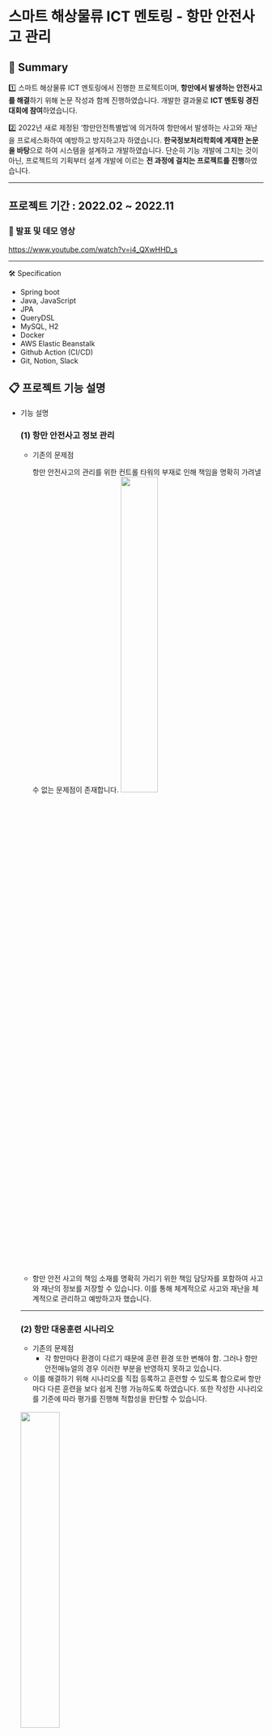 # 스마트 해상물류 ICT 멘토링 - 항만 안전사고 관리

## 📌 Summary
1️⃣ 스마트 해상물류 ICT 멘토링에서 진행한 프로젝트이며, **항만에서 발생하는 안전사고를 해결**하기 위해 논문 작성과 함께 진행하였습니다.
 개발한 결과물로 **ICT 멘토링 경진대회에 참여**하였습니다.

2️⃣ 2022년 새로 제정된 ‘항만안전특별법’에 의거하여 항만에서 발생하는 사고와 재난을 프로세스화하여 예방하고 방지하고자 하였습니다. 
 **한국정보처리학회에 게재한 논문을 바탕**으로 하여 시스템을 설계하고 개발하였습니다.
 단순히 기능 개발에 그치는 것이 아닌, 프로젝트의 기획부터 설계 개발에 이르는 **전 과정에 걸치는 프로젝트를 진행**하였습니다.

--- 
프로젝트 기간 : 2022.02 ~ 2022.11
---

### 🔗 발표 및 데모 영상 <br>
https://www.youtube.com/watch?v=i4_QXwHHD_s

--- 
🛠️ Specification <br>
- Spring boot
- Java, JavaScript
- JPA
- QueryDSL
- MySQL, H2
- Docker
- AWS Elastic Beanstalk
- Github Action (CI/CD)
- Git, Notion, Slack

## 📋 프로젝트 기능 설명

- 기능 설명
    
    ### **(1) 항만 안전사고 정보 관리**
    
    - 기존의 문제점
        
        항만 안전사고의 관리를 위한 컨트롤 타워의 부재로 인해 책임을 명확히 가려낼 수 없는 문제점이 존재합니다.
        <img width="40%" src="https://user-images.githubusercontent.com/77479127/230698443-833af1b0-1bdd-4f52-984d-d7043d2e9269.png"/>
    
    - 항만 안전 사고의 책임 소재를 명확히 가리기 위한 책임 담당자를 포함하여 사고와 재난의 정보를 저장할 수 있습니다. 이를 통해 체계적으로 사고와 재난을 체계적으로 관리하고 예방하고자 했습니다.
    
    
    ---
    
    ### **(2) 항만 대응훈련 시나리오**
    
    - 기존의 문제점
        - 각 항만마다 환경이 다르기 때문에 훈련 환경 또한 변해야 함. 그러나 항만안전매뉴얼의 경우 이러한 부분을 반영하지 못하고 있습니다.
    - 이를 해결하기 위해 시나리오를 직접 등록하고 훈련할 수 있도록 함으로써 항만마다 다른 훈련을 보다 쉽게 진행 가능하도록 하였습니다. 또한 작성한 시나리오를 기준에 따라 평가를 진행해 적합성을 판단할 수 있습니다.
    <br>
       <img width="40%" src="https://user-images.githubusercontent.com/77479127/230698572-fdf9df12-ffee-4b49-9967-056274090e88.png"/>
    
    ▶ **항만 안전사고 시나리오 평가**
    <br>
    <img width="40%" src="https://user-images.githubusercontent.com/77479127/230698579-0e629da8-a344-4dce-9f72-5add1b3255df.png"/>

    
    ▶ **항만 안전사고 시나리오 흐름도**
    <br>
        <img width="40%" src="https://user-images.githubusercontent.com/77479127/230698606-42bfe0af-8ebb-4c2f-b78c-f370f9f0c2d8.jpeg"/>
    
    ---
    
    ### (3) 항만 안전사고 대응훈련 결과관리
    
    - 시나리오를 기반으로 수행한 훈련에 대해서 각 항목들을 정의해 체계적으로 훈련을 수행하며 관리할 수 있도록 하였습니다. 단순히 훈련을 진행하는 것에 그치지 않고 각 일자별 평가 항목을 정의하여 일정 점수가 이상인 경우에만 다음 훈련을 진행할 수 있도록 하였습니다.
   <br>
      <img width="40%" src="https://user-images.githubusercontent.com/77479127/230698664-6e897eed-f015-4125-a7ad-f54419be5911.png"/>
   <br>
      <img width="40%" src="https://user-images.githubusercontent.com/77479127/230698679-31ad06e3-201f-4a1a-96f6-aaae3a555b87.png"/>

    
    ▶ **항만 대응훈련 시나리오 평가 흐름도**
    <br>
        <img width="40%" src="https://user-images.githubusercontent.com/77479127/230698686-2e4f4f76-26c7-4fe0-999c-bffce937d651.jpeg"/>  
        
## 📃 논문
<img width="30%" src="https://user-images.githubusercontent.com/77479127/230698842-587bdc4f-3abd-49c9-814b-2b84e0f2b2e7.jpeg"/> <img width="30%" src="https://user-images.githubusercontent.com/77479127/230698856-0ac2a94a-9290-4255-82ad-9da76b04a793.jpeg"/>  <img width="30%" src="https://user-images.githubusercontent.com/77479127/230698867-48760eab-3213-4308-a395-0f575e8d9c11.jpeg"/>  




